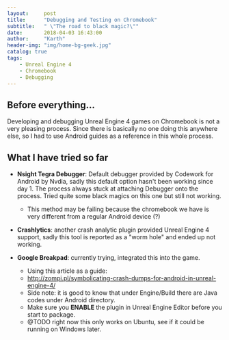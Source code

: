 ```yaml
---
layout:     post
title:      "Debugging and Testing on Chromebook"
subtitle:   " \"The road to black magic?\""
date:       2018-04-03 16:43:00
author:     "Karth"
header-img: "img/home-bg-geek.jpg"
catalog: true
tags:
    - Unreal Engine 4
    - Chromebook
    - Debugging
---
```


## Before everything... ##
Developing and debugging Unreal Engine 4 games on Chromebook is not a very pleasing process. Since there is basically no one doing this anywhere else, so I had to use Android guides as a reference in this whole process.

## What I have tried so far ##
- **Nsight Tegra Debugger**: Default debugger provided by Codework for Android by Nvdia, sadly this default option hasn't been working since day 1. The process always stuck at attaching Debugger onto the process. Tried quite some black magics on this one but still not working. 
	- This method may be failing because the chromebook we have is very different from a regular Android device (?)

- **Crashlytics**: another crash analytic plugin provided
Unreal Engine 4 support, sadly this tool is reported as a "worm hole" and ended up not working.

- **Google Breakpad**: currently trying, integrated this into the game.
	- Using this article as a guide: 
	- http://zompi.pl/symbolicating-crash-dumps-for-android-in-unreal-engine-4/
	- Side note: it is good to know that under Engine/Build there are Java codes under Android directory. 
	- Make sure you **ENABLE** the plugin in Unreal Engine Editor before you start to package.
	- @TODO right now this only works on Ubuntu, see if it could be running on Windows later.